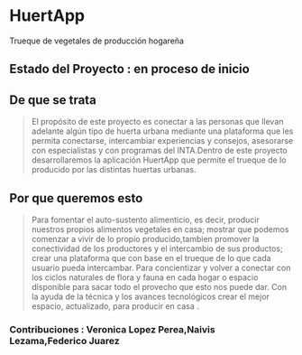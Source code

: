 # HuertApp
Trueque de vegetales de producción hogareña

## Estado del Proyecto : en proceso de inicio
                            
## De que se trata

>El propósito de este proyecto es conectar a las personas que llevan adelante algún tipo de huerta urbana mediante una plataforma que les permita conectarse, intercambiar experiencias y consejos, asesorarse con especialistas y con programas del INTA.Dentro de este proyecto desarrollaremos la aplicación HuertApp que permite el trueque de lo producido por las distintas huertas urbanas.


## Por que queremos esto

>Para fomentar el auto-sustento alimenticio, es decir, producir nuestros propios alimentos vegetales en casa; mostrar que podemos comenzar a vivir de lo propio producido,tambien promover la conectividad de los productores y el intercambio de sus productos; crear una plataforma que con base en el trueque de lo que cada usuario pueda intercambar.
Para concientizar y volver a conectar con los ciclos naturales de flora y fauna en cada hogar o espacio disponible para sacar todo el provecho que esto nos puede dar. Con la ayuda de la técnica y los avances tecnológicos crear el mejor espacio, actualizado, para producir en casa .



### Contribuciones : Veronica Lopez Perea,Naivis Lezama,Federico Juarez
